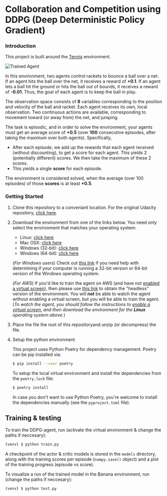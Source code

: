 [//]: # (Image References)

[image1]: https://user-images.githubusercontent.com/10624937/42135623-e770e354-7d12-11e8-998d-29fc74429ca2.gif "Trained Agent"
[image2]: https://user-images.githubusercontent.com/10624937/42135622-e55fb586-7d12-11e8-8a54-3c31da15a90a.gif "Soccer"


# Collaboration and Competition using DDPG (Deep Deterministic Policy Gradient)


### Introduction

This project is built around the [Tennis](https://github.com/Unity-Technologies/ml-agents/blob/master/docs/Learning-Environment-Examples.md#tennis) environment.

![Trained Agent](https://github.com/jbdekker/ddpg-continuous-control/blob/1f4943e5f9e661ebf8a4c070262771ad538bce1f/models/test.gif)

In this environment, two agents control rackets to bounce a ball over a net. If an agent hits the ball over the net, it receives a reward of **+0.1**.  If an agent lets a ball hit the ground or hits the ball out of bounds, it receives a reward of **-0.01**.  Thus, the goal of each agent is to keep the ball in play.

The observation space consists of **8** variables corresponding to the position and velocity of the ball and racket. Each agent receives its own, local observation.  Two continuous actions are available, corresponding to movement toward (or away from) the net, and jumping. 

The task is episodic, and in order to solve the environment, your agents must get an average score of **+0.5** (over **100** consecutive episodes, after taking the maximum over both agents). Specifically,

- After each episode, we add up the rewards that each agent received (without discounting), to get a score for each agent. This yields 2 (potentially different) scores. We then take the maximum of these 2 scores.
- This yields a single **score** for each episode.

The environment is considered solved, when the average (over 100 episodes) of those **scores** is at least **+0.5**.

### Getting Started

1. Clone this repository to a conveniant location. For the original Udacity repository, [click here](https://github.com/udacity/deep-reinforcement-learning/tree/master/p2_continuous-control).

2. Download the environment from one of the links below.  You need only select the environment that matches your operating system:
    - Linux: [click here](https://s3-us-west-1.amazonaws.com/udacity-drlnd/P3/Tennis/Tennis_Linux.zip)
    - Mac OSX: [click here](https://s3-us-west-1.amazonaws.com/udacity-drlnd/P3/Tennis/Tennis.app.zip)
    - Windows (32-bit): [click here](https://s3-us-west-1.amazonaws.com/udacity-drlnd/P3/Tennis/Tennis_Windows_x86.zip)
    - Windows (64-bit): [click here](https://s3-us-west-1.amazonaws.com/udacity-drlnd/P3/Tennis/Tennis_Windows_x86_64.zip)
    
    (_For Windows users_) Check out [this link](https://support.microsoft.com/en-us/help/827218/how-to-determine-whether-a-computer-is-running-a-32-bit-version-or-64) if you need help with determining if your computer is running a 32-bit version or 64-bit version of the Windows operating system.

    (_For AWS_) If you'd like to train the agent on AWS (and have not [enabled a virtual screen](https://github.com/Unity-Technologies/ml-agents/blob/master/docs/Training-on-Amazon-Web-Service.md)), then please use [this link](https://s3-us-west-1.amazonaws.com/udacity-drlnd/P3/Tennis/Tennis_Linux_NoVis.zip) to obtain the "headless" version of the environment.  You will **not** be able to watch the agent without enabling a virtual screen, but you will be able to train the agent.  (_To watch the agent, you should follow the instructions to [enable a virtual screen](https://github.com/Unity-Technologies/ml-agents/blob/master/docs/Training-on-Amazon-Web-Service.md), and then download the environment for the **Linux** operating system above._)

3. Place the file the root of this repositoryand unzip (or decompress) the file.

4. Setup the python environment

    This project uses Python Poetry for dependency management. Poetry can be pip installed via:

    ```bash
    $ pip install --user poetry
    ```

    To setup the local virtual environment and install the dependencies from the ``poetry.lock`` file:

    ```bash
    $ poetry install
    ```

    In case you don't want to use Python Poetry, you're welcome to install the dependencies manually (see the ``pyproject.toml`` file).


## Training & testing

To train the DDPG-agent, run (activate the virtual environment & change the paths if neccesary): 

```bash
(venv) $ python train.py
```

A checkpoint of the actor & critic models is stored in the ``models`` directory, along with the training scores per episode (``numpy.save()`` object) and a plot of the training progress (episode vs score).

To visualize a run of the trained model in the Banana environment, run (change the paths if neccesary):

```bash
(venv) $ python test.py
```
